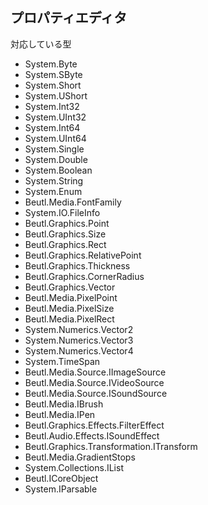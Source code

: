 ## プロパティエディタ

対応している型
- System.Byte
- System.SByte
- System.Short
- System.UShort
- System.Int32
- System.UInt32
- System.Int64
- System.UInt64
- System.Single
- System.Double
- System.Boolean
- System.String
- System.Enum
- Beutl.Media.FontFamily
- System.IO.FileInfo
- Beutl.Graphics.Point
- Beutl.Graphics.Size
- Beutl.Graphics.Rect
- Beutl.Graphics.RelativePoint
- Beutl.Graphics.Thickness
- Beutl.Graphics.CornerRadius
- Beutl.Graphics.Vector
- Beutl.Media.PixelPoint
- Beutl.Media.PixelSize
- Beutl.Media.PixelRect
- System.Numerics.Vector2
- System.Numerics.Vector3
- System.Numerics.Vector4
- System.TimeSpan
- Beutl.Media.Source.IImageSource
- Beutl.Media.Source.IVideoSource
- Beutl.Media.Source.ISoundSource
- Beutl.Media.IBrush
- Beutl.Media.IPen
- Beutl.Graphics.Effects.FilterEffect
- Beutl.Audio.Effects.ISoundEffect
- Beutl.Graphics.Transformation.ITransform
- Beutl.Media.GradientStops
- System.Collections.IList
- Beutl.ICoreObject
- System.IParsable<T>